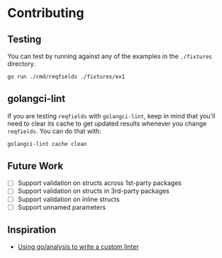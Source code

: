 # Contributing

## Testing

You can test by running against any of the examples in the `./fixtures` directory.

```sh
go run ./cmd/reqfields ./fixtures/ex1
```

## golangci-lint

If you are testing `reqfields` with `golangci-lint`, keep in mind that you'll need to clear its cache to get updated results whenever you change `reqfields`. You can do that with:

```sh
golangci-lint cache clean
```

## Future Work

- [ ] Support validation on structs across 1st-party packages
- [ ] Support validation on structs in 3rd-party packages
- [ ] Support validation on inline structs
- [ ] Support unnamed parameters

## Inspiration

- [Using go/analysis to write a custom linter](https://arslan.io/2019/06/13/using-go-analysis-to-write-a-custom-linter/)
